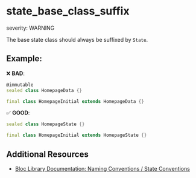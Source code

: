 # state_base_class_suffix

severity: WARNING

The base state class should always be suffixed by `State`.

## Example:

❌ **BAD**:

```dart
@immutable
sealed class HomepageData {}

final class HomepageInitial extends HomepageData {}
```

✅ **GOOD**:

```dart
sealed class HomepageState {}

final class HomepageInitial extends HomepageState {}
```

## Additional Resources

- [Bloc Library Documentation: Naming Conventions / State Conventions](https://bloclibrary.dev/naming-conventions/#state-conventions)
